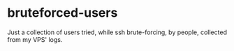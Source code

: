 # bruteforced-users
Just a collection of users tried, while ssh brute-forcing, by people, collected from my VPS' logs.
